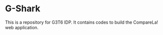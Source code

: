 G-Shark
=======

This is a repository for G3T6 IDP. It contains codes to build the CompareLa! web application. 
